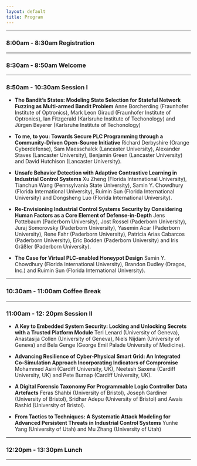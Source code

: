 ```yaml
---
layout: default
title: Program
---
```

<!-- The first RICSS workshop will take place in Delft, Netherlands, co-located with IEEE EuroS&P 2023.  -->

<!-- # Program -->

<!-- **Format**: 
<!-- The RICSS workshop is planned to be held **in hybrid**.  -->
<!-- The presenters will be one of the authors of accepted papers. There will also be a keynote speaker and a selection of invited speakers. -->

<!-- At least one author per accepted paper must register before <span style="color:red">**1st June, 2023**</span>. IEEE Euro S&P and co-located workshops are physical events and authors are expected to present their work in person. If you foresee any objective reasons preventing all the authors of your paper from traveling, please contact the [General Chair](mailto:eurosp2023-general-chairs@ieee-security.org). -->

<!-- **July 7, 2023 8:30am - 12:20pm** -->

<!-- ## Accepted Papers -->

<!-- - **The Bandit’s States: Modeling State Selection for Stateful Network Fuzzing as Multi-armed Bandit Problem**
Anne Borcherding (Fraunhofer Institute of Optronics), Mark Leon Giraud (Fraunhofer Institute of Optronics), Ian Fitzgerald (Karlsruhe Institute of Techonology) and Jürgen Beyerer (Karlsruhe Institute of Techonology)

- **From Tactics to Techniques: A Systematic Attack Modeling for Advanced Persistent Threats in Industrial Control Systems**
Yunhe Yang (University of Utah) and Mu Zhang (University of Utah)

- **Advancing Resilience of Cyber-Physical Smart Grid: An Integrated Co-Simulation Approach Incorporating Indicators of Compromise**
Mohammed Asiri (Cardiff University, UK), Neetesh Saxena (Cardiff University, UK) and Pete Burnap (Cardiff University, UK). 

- **A Digital Forensic Taxonomy For Programmable Logic Controller Data Artefacts**
Feras Shahbi (University of Bristol), Joseph Gardiner (University of Bristol), Sridhar Adepu (University of Bristol) and Awais Rashid (University of Bristol).

- **Re-Envisioning Industrial Control Systems Security by Considering Human Factors as a Core Element of Defense-in-Depth**
Jens Pottebaum (Paderborn University), Jost Rossel (Paderborn University), Juraj Somorovsky (Paderborn University), Yasemin Acar (Paderborn University), Rene Fahr (Paderborn University), Patricia Arias Cabarcos (Paderborn University), Eric Bodden (Paderborn University) and Iris Gräßler (Paderborn University).

- **Unsafe Behavior Detection with Adaptive Contrastive Learning in Industrial Control Systems**
Xu Zheng (Florida International University), Tianchun Wang (Pennsylvania State University), Samin Y. Chowdhury (Florida International University), Ruimin Sun (Florida International University) and Dongsheng Luo (Florida International University). 

- **A Key to Embedded System Security: Locking and Unlocking Secrets with a Trusted Platform Module**
Teri Lenard (University of Geneva), Anastasija Collen (University of Geneva), Niels Nijdam (University of Geneva) and Bela Genge (George Emil Palade University of Medicine).

- **The Case for Virtual PLC-enabled Honeypot Design**
Samin Y. Chowdhury (Florida International University), Brandon Dudley (Dragos, Inc.) and Ruimin Sun (Florida International University).

- **To me, to you: Towards Secure PLC Programming through a Community-Driven Open-Source Initiative**
Richard Derbyshire (Orange Cyberdefense), Sam Maesschalck (Lancaster University), Alexander Staves (Lancaster University), Benjamin Green (Lancaster University) and David Hutchison (Lancaster University).  -->

------------------------------------------------------
### 8:00am - 8:30am Registration     
------------------------------------------------------
### 8:30am - 8:50am Welcome
------------------------------------------------------
### 8:50am - 10:30am Session I  <!--- 5 talks -->

- **The Bandit’s States: Modeling State Selection for Stateful Network Fuzzing as Multi-armed Bandit Problem**
Anne Borcherding (Fraunhofer Institute of Optronics), Mark Leon Giraud (Fraunhofer Institute of Optronics), Ian Fitzgerald (Karlsruhe Institute of Techonology) and Jürgen Beyerer (Karlsruhe Institute of Techonology)

- **To me, to you: Towards Secure PLC Programming through a Community-Driven Open-Source Initiative**
Richard Derbyshire (Orange Cyberdefense), Sam Maesschalck (Lancaster University), Alexander Staves (Lancaster University), Benjamin Green (Lancaster University) and David Hutchison (Lancaster University). 

- **Unsafe Behavior Detection with Adaptive Contrastive Learning in Industrial Control Systems**
Xu Zheng (Florida International University), Tianchun Wang (Pennsylvania State University), Samin Y. Chowdhury (Florida International University), Ruimin Sun (Florida International University) and Dongsheng Luo (Florida International University).

- **Re-Envisioning Industrial Control Systems Security by Considering Human Factors as a Core Element of Defense-in-Depth**
Jens Pottebaum (Paderborn University), Jost Rossel (Paderborn University), Juraj Somorovsky (Paderborn University), Yasemin Acar (Paderborn University), Rene Fahr (Paderborn University), Patricia Arias Cabarcos (Paderborn University), Eric Bodden (Paderborn University) and Iris Gräßler (Paderborn University).


- **The Case for Virtual PLC-enabled Honeypot Design**
Samin Y. Chowdhury (Florida International University), Brandon Dudley (Dragos, Inc.) and Ruimin Sun (Florida International University).

------------------------------------------------------
### 10:30am - 11:00am Coffee Break

------------------------------------------------------
### 11:00am - 12: 20pm Session II <!--- 4 talks -->

- **A Key to Embedded System Security: Locking and Unlocking Secrets with a Trusted Platform Module**
Teri Lenard (University of Geneva), Anastasija Collen (University of Geneva), Niels Nijdam (University of Geneva) and Bela Genge (George Emil Palade University of Medicine).

- **Advancing Resilience of Cyber-Physical Smart Grid: An Integrated Co-Simulation Approach Incorporating Indicators of Compromise**
Mohammed Asiri (Cardiff University, UK), Neetesh Saxena (Cardiff University, UK) and Pete Burnap (Cardiff University, UK). 

- **A Digital Forensic Taxonomy For Programmable Logic Controller Data Artefacts**
Feras Shahbi (University of Bristol), Joseph Gardiner (University of Bristol), Sridhar Adepu (University of Bristol) and Awais Rashid (University of Bristol).

- **From Tactics to Techniques: A Systematic Attack Modeling for Advanced Persistent Threats in Industrial Control Systems**
Yunhe Yang (University of Utah) and Mu Zhang (University of Utah)

------------------------------------------------------
### 12:20pm - 13:30pm Lunch


------------------------------------------------------
